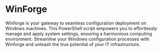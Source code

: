 # WinForge
Winforge is your gateway to seamless configuration deployment on Windows machines. This PowerShell script empowers you to effortlessly manage and apply system settings, ensuring a harmonious computing environment. Streamline your Windows configuration processes with Winforge and unleash the true potential of your IT infrastructure.
